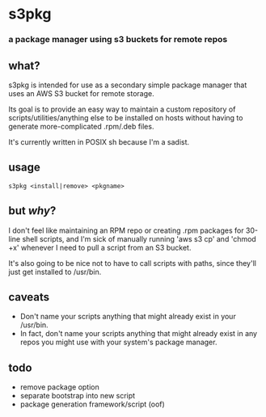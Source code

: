 # s3pkg
### a package manager using s3 buckets for remote repos

## what?
s3pkg is intended for use as a secondary simple package manager that uses an AWS S3 bucket for remote storage.

Its goal is to provide an easy way to maintain a custom repository of scripts/utilities/anything else to be installed on hosts without having to generate more-complicated .rpm/.deb files. 

It's currently written in POSIX sh because I'm a sadist.

## usage
`s3pkg <install|remove> <pkgname>`

## but *why*?
I don't feel like maintaining an RPM repo or creating .rpm packages for 30-line shell scripts, and I'm sick of manually running 'aws s3 cp' and 'chmod +x' whenever I need to pull a script from an S3 bucket. 

It's also going to be nice not to have to call scripts with paths, since they'll just get installed to /usr/bin.

## caveats
* Don't name your scripts anything that might already exist in your /usr/bin.
* In fact, don't name your scripts anything that might already exist in any repos you might use with your system's package manager.

## todo
* remove package option
* separate bootstrap into new script
* package generation framework/script (oof)
